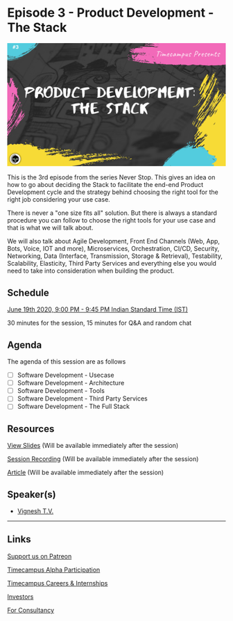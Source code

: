 # Episode 3 - Product Development - The Stack

![](3-ProductDevelopmentStack.png)

This is the 3rd episode from the series Never Stop. This gives an idea on how to go about deciding the Stack to facilitate the end-end Product Development cycle and the strategy behind choosing the right tool for the right job considering your use case.

There is never a "one size fits all" solution. But there is always a standard procedure you can follow to choose the right tools for your use case and that is what we will talk about.

We will also talk about Agile Development, Front End Channels (Web, App, Bots, Voice, IOT and more), Microservices, Orchestration, CI/CD, Security, Networking, Data (Interface, Transmission, Storage & Retrieval), Testability, Scalability, Elasticity, Third Party Services and everything else you would need to take into consideration when building the product.

## Schedule

[June 19th 2020, 9:00 PM - 9:45 PM Indian Standard Time (IST)](https://calendar.google.com/event?action=TEMPLATE&tmeid=MjN1bzk0ZnF0aGFwbGRjaDB0bjIyMHFqYmsgdGltZWNhbXB1cy5jb21fM2hxNHB0a3MwbGUycm5kMGowMW82MDE0YWdAZw&tmsrc=timecampus.com_3hq4ptks0le2rnd0j01o6014ag%40group.calendar.google.com)

30 minutes for the session, 15 minutes for Q&A and random chat

## Agenda

The agenda of this session are as follows

- [ ] Software Development - Usecase
- [ ] Software Development - Architecture
- [ ] Software Development - Tools
- [ ] Software Development - Third Party Services
- [ ] Software Development - The Full Stack

## Resources

[View Slides](#) (Will be available immediately after the session)

[Session Recording](#) (Will be available immediately after the session)

[Article](#) (Will be available immediately after the session)

## Speaker(s)

- [Vignesh T.V.](http://tvvignesh.com/)

------------------------------------------

## Links

[Support us on Patreon](https://www.patreon.com/timecampus)

[Timecampus Alpha Participation](https://docs.google.com/forms/d/1-fHizPhuXqDKqFZ2ns7Ttl00mT13DtjsRbHE5KtpxXs/viewform)

[Timecampus Careers & Internships](https://docs.google.com/forms/d/1jHW-I5yjHl49itwoyM5xxYUao0X1fbnnoxJd78fS5u8/viewform)

[Investors](https://docs.google.com/forms/d/13jkHPdvqoMDNsyzpC8-Dbv0lai8bXOvOLIovey7hfUM/viewform)

[For Consultancy](https://docs.google.com/forms/d/e/1FAIpQLSeCb-Pu7Hcnh7oRvleRka2VW8EVZ6d8cNEccV7jKVmzhE6ilg/viewform)